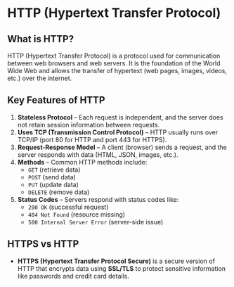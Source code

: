 # HTTP (Hypertext Transfer Protocol)

## What is HTTP?
HTTP (Hypertext Transfer Protocol) is a protocol used for communication between web browsers and web servers. It is the foundation of the World Wide Web and allows the transfer of hypertext (web pages, images, videos, etc.) over the internet.

## Key Features of HTTP
1. **Stateless Protocol** – Each request is independent, and the server does not retain session information between requests.
2. **Uses TCP (Transmission Control Protocol)** – HTTP usually runs over TCP/IP (port 80 for HTTP and port 443 for HTTPS).
3. **Request-Response Model** – A client (browser) sends a request, and the server responds with data (HTML, JSON, images, etc.).
4. **Methods** – Common HTTP methods include:
   - `GET` (retrieve data)
   - `POST` (send data)
   - `PUT` (update data)
   - `DELETE` (remove data)
5. **Status Codes** – Servers respond with status codes like:
   - `200 OK` (successful request)
   - `404 Not Found` (resource missing)
   - `500 Internal Server Error` (server-side issue)

## HTTPS vs HTTP
- **HTTPS (Hypertext Transfer Protocol Secure)** is a secure version of HTTP that encrypts data using **SSL/TLS** to protect sensitive information like passwords and credit card details.
